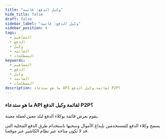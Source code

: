 ```yaml
---
title: "وكيل الدفع: قائمة"
hide_title: false
draft: false
sidebar_label: "وكيل الدفع: قائمة"
sidebar_position: 4
tags:
  - المفاهيم
  - الدفع
  - وكيل
  - القائمة
  - المصطلحات
keywords:
  - المفاهيم
  - الدفع
  - وكيل
  - القائمة
  - المصطلحات
description: ما هو ستدعاء API لقائمة وكيل الدفع P2P؟
---
```


### ما هو ستدعاء API لقائمة وكيل الدفع P2P؟

يقوم بعرض قائمة بوكلاء الدفع لبلد معين لعملة معينة.

يسمح وكلاء الدفع للمستخدمين بإيداع الأموال وسحبها باستخدام طرق الدفع المحلية التي قد لا تكون متاحة عبر نظام الكاشير عبر موقعنا.
